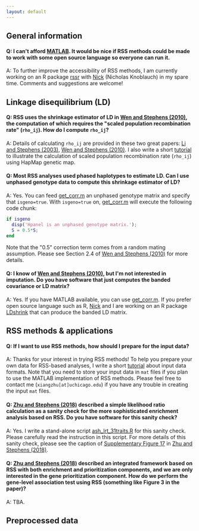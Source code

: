 ```yaml
---
layout: default
---
```


[Wen and Stephens (2010)]: https://www.ncbi.nlm.nih.gov/pubmed/21479081
[Li and Stephens (2003)]: https://www.ncbi.nlm.nih.gov/pubmed/14704198
[get_corr.m]: https://github.com/stephenslab/rss/blob/master/misc/get_corr.m
[Nick]: https://github.com/CreRecombinase
[rssr]: https://github.com/stephenslab/rssr
[LDshrink]: https://github.com/stephenslab/LDshrink
[Zhu and Stephens (2018)]: https://doi.org/10.1101/160770
[ash_lrt_31traits.R]: https://github.com/stephenslab/rss/blob/master/misc/ash_lrt_31traits.R
[Supplementary Figure 17]: https://www.biorxiv.org/content/biorxiv/suppl/2018/07/16/160770.DC2/160770-3.pdf
[compute_pip.m]: https://github.com/stephenslab/rss/blob/master/src_vb/compute_pip.m  

## General information

#### Q: I can't afford [MATLAB](https://www.mathworks.com/). It would be nice if RSS methods could be made to work with some open source language so everyone can run it.

A: To further improve the accessibility of RSS methods,
I am currently working on an R package [rssr][]
with [Nick][] (Nicholas Knoblauch) in my spare time.
Comments and suggestions are welcome!

## Linkage disequilibrium (LD)

#### Q: RSS uses the shrinkage estimator of LD in [Wen and Stephens (2010)][], the computation of which requires the "scaled population recombination rate" (`rho_ij`). How do I compute `rho_ij`?

A: Details of calculating `rho_ij` are provided in these two great papers:
[Li and Stephens (2003)][], [Wen and Stephens (2010)][].
I also write a short [tutorial](Recombination) to illustrate the calculation of
scaled population recombination rate (`rho_ij`) using HapMap genetic map.

#### Q: Most RSS analyses used phased haplotypes to estimate LD. Can I use unphased genotype data to compute this shrinkage estimator of LD?

A: Yes. You can feed [get_corr.m][] an unphased genotype matrix and specify that `isgeno=true`.
With `isgeno=true` on, [get_corr.m][] will execute the following code chunk:

```matlab
if isgeno
  disp('Hpanel is an unphased genotype matrix.');
  S = 0.5*S;
end
```

Note that the "0.5" correction term comes from a random mating assumption. 
Please see Section 2.4 of [Wen and Stephens (2010)][] for more details.

#### Q: I know of [Wen and Stephens (2010)][], but I'm not interested in imputation. Do you have software that just computes the banded covariance or LD matrix?

A: Yes. If you have MATLAB available, you can use [get_corr.m][].
If you prefer open source language such as R, [Nick][] and I are working
on an R package [LDshrink][] that can produce the banded LD matrix. 

## RSS methods & applications

#### Q: If I want to use RSS methods, how should I prepare for the input data?

A: Thanks for your interest in trying RSS methods!
To help you prepare your own data for RSS-based analyses,
I write a short [tutorial](Input-Data-Formats) about input data formats.
Note that you need to store your input data in `mat` files if
you plan to use the MATLAB implementation of RSS methods.
Please feel free to contact me (`xiangzhu[at]uchicago.edu`) if you have
any trouble in creating the input `mat` files.

#### Q: [Zhu and Stephens (2018)][] described a simple likelihood ratio calculation as a sanity check for the more sophisticated enrichment analysis based on RSS. Do you have software for this sanity check?

A: Yes. I write a stand-alone script [ash_lrt_31traits.R][] for this sanity check.
Please carefully read the instruction in this script.
For more details of this sanity check, please see the caption of
[Supplementary Figure 17][] in [Zhu and Stephens (2018)][].

#### Q: [Zhu and Stephens (2018)][] described an integrated framework based on RSS with both enrichment and prioritization components, and we are only interested in the gene prioritization component. How do we perform the gene-level association test using RSS (something like Figure 3 in the paper)? 

A: TBA.

## Preprocessed data
